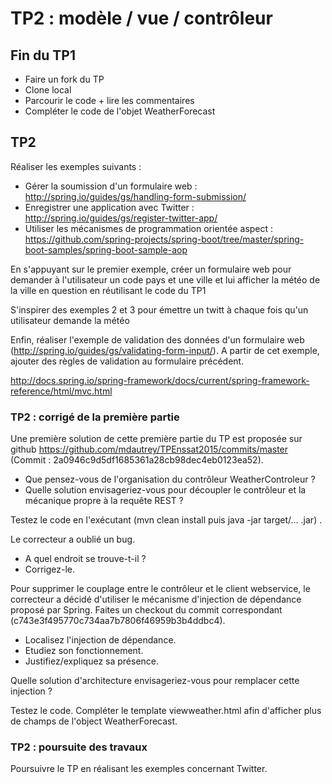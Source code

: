# TP2 : modèle / vue / contrôleur

## Fin du TP1

- Faire un fork du TP
- Clone local
- Parcourir le code + lire les commentaires
- Compléter le code de l'objet WeatherForecast

## TP2

Réaliser les exemples suivants :

- Gérer la soumission d'un formulaire web : http://spring.io/guides/gs/handling-form-submission/
- Enregistrer une application avec Twitter : http://spring.io/guides/gs/register-twitter-app/
- Utiliser les mécanismes de programmation orientée aspect : https://github.com/spring-projects/spring-boot/tree/master/spring-boot-samples/spring-boot-sample-aop

En s'appuyant sur le premier exemple, créer un formulaire web pour demander à l'utilisateur un code pays et une ville 
et lui afficher la météo de la ville en question en réutilisant le code du TP1

S'inspirer des exemples 2 et 3 pour émettre un twitt à chaque fois qu'un utilisateur demande la météo

Enfin, réaliser l'exemple de validation des données d'un formulaire web (http://spring.io/guides/gs/validating-form-input/). 
A partir de cet exemple, ajouter des règles de validation au formulaire précédent.

http://docs.spring.io/spring-framework/docs/current/spring-framework-reference/html/mvc.html

### TP2 : corrigé de la première partie

Une première solution de cette première partie du TP est proposée sur github https://github.com/mdautrey/TPEnssat2015/commits/master (Commit : 2a0946c9d5df1685361a28cb98dec4eb0123ea52).

- Que pensez-vous de l'organisation du contrôleur WeatherControleur ? 
- Quelle solution envisageriez-vous pour découpler le contrôleur et la mécanique propre à la requête REST ? 

Testez le code en l'exécutant (mvn clean install puis java -jar target/... .jar) . 

Le correcteur a oublié un bug. 

- A quel endroit se trouve-t-il ? 
- Corrigez-le. 

Pour supprimer le couplage entre le contrôleur et le client webservice, le correcteur a décidé d'utiliser le mécanisme d'injection de dépendance proposé par Spring.
Faites un checkout du commit correspondant (c743e3f495770c734aa7b7806f46959b3b4ddbc4). 

- Localisez l'injection de dépendance. 
- Etudiez son fonctionnement. 
- Justifiez/expliquez sa présence. 

Quelle solution d'architecture envisageriez-vous pour remplacer cette injection ?

Testez le code. Compléter le template viewweather.html afin d'afficher plus de champs de l'object WeatherForecast.

### TP2 : poursuite des travaux

Poursuivre le TP en réalisant les exemples concernant Twitter.


